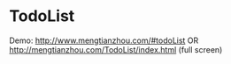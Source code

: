 # TodoList

Demo: http://www.mengtianzhou.com/#todoList OR http://mengtianzhou.com/TodoList/index.html (full screen)

